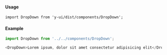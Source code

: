 #### Usage

```markdown
import DropDown from 'y-ui/dist/components/DropDown';
```

#### Example

```js
import DropDown from '../../components/DropDown';

<DropDown>Lorem ipsum, dolor sit amet consectetur adipisicing elit</DropDown>;
```
